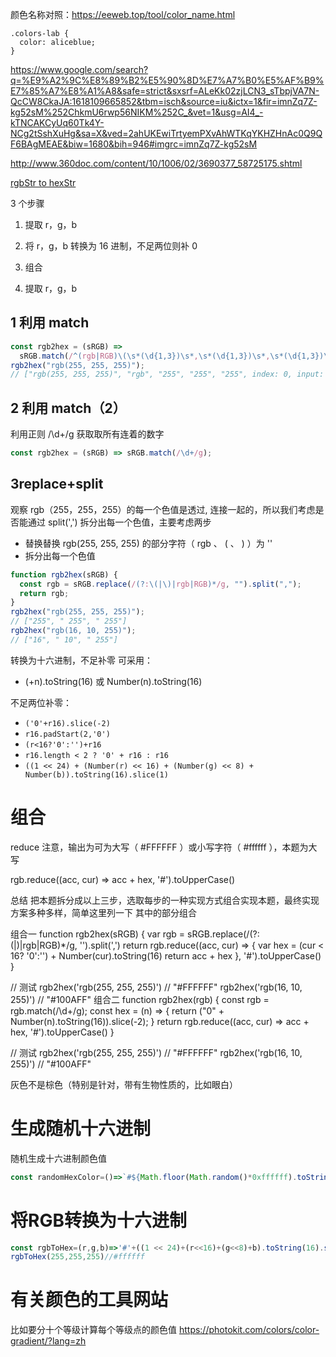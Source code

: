 颜色名称对照：https://eeweb.top/tool/color_name.html

```less
.colors-lab {
  color: aliceblue;
}
```

https://www.google.com/search?q=%E9%A2%9C%E8%89%B2%E5%90%8D%E7%A7%B0%E5%AF%B9%E7%85%A7%E8%A1%A8&safe=strict&sxsrf=ALeKk02zjLCN3_sTbpjVA7N-QcCW8CkaJA:1618109665852&tbm=isch&source=iu&ictx=1&fir=imnZq7Z-kg52sM%252ChkmU6rwp56NIKM%252C_&vet=1&usg=AI4_-kTNCAKCyUq60Tk4Y-NCg2tSshXuHg&sa=X&ved=2ahUKEwiTrtyemPXvAhWTKqYKHZHnAc0Q9QF6BAgMEAE&biw=1680&bih=946#imgrc=imnZq7Z-kg52sM

http://www.360doc.com/content/10/1006/02/3690377_58725175.shtml

[rgbStr to hexStr](https://github.com/Advanced-Frontend/Daily-Interview-Question/issues/475)

3 个步骤

1. 提取 r，g，b
2. 将 r，g，b 转换为 16 进制，不足两位则补 0
3. 组合

4. 提取 r，g，b

## 1 利用 match

```js
const rgb2hex = (sRGB) =>
  sRGB.match(/^(rgb|RGB)\(\s*(\d{1,3})\s*,\s*(\d{1,3})\s*,\s*(\d{1,3})\s*\)$/);
rgb2hex("rgb(255, 255, 255)");
// ["rgb(255, 255, 255)", "rgb", "255", "255", "255", index: 0, input: "rgb(255, 255, 255)", groups: undefined]
```

## 2 利用 match（2）

利用正则 /\d+/g 获取取所有连着的数字

```js
const rgb2hex = (sRGB) => sRGB.match(/\d+/g);
```

## 3replace+split

观察 rgb（255，255，255）的每一个色值是透过, 连接一起的，所以我们考虑是否能通过 split(',') 拆分出每一个色值，主要考虑两步

- 替换替换 rgb(255, 255, 255) 的部分字符（ rgb 、 ( 、 ) ）为 ''
- 拆分出每一个色值

```js
function rgb2hex(sRGB) {
  const rgb = sRGB.replace(/(?:\(|\)|rgb|RGB)*/g, "").split(",");
  return rgb;
}
rgb2hex("rgb(255, 255, 255)");
// ["255", " 255", " 255"]
rgb2hex("rgb(16, 10, 255)");
// ["16", " 10", " 255"]
```

转换为十六进制，不足补零
可采用：

- (+n).toString(16) 或 Number(n).toString(16)

不足两位补零：

- `('0'+r16).slice(-2)`
- `r16.padStart(2,'0')`
- `(r<16?'0':'')+r16`
- `r16.length < 2 ? '0' + r16 : r16`
- `((1 << 24) + (Number(r) << 16) + (Number(g) << 8) + Number(b)).toString(16).slice(1)`

# 组合

reduce
注意，输出为可为大写（ #FFFFFF ）或小写字符（ #ffffff ），本题为大写

rgb.reduce((acc, cur) => acc + hex, '#').toUpperCase()

总结
把本题拆分成以上三步，选取每步的一种实现方式组合实现本题，最终实现方案多种多样，简单这里列一下 其中的部分组合

组合一
function rgb2hex(sRGB) {
var rgb = sRGB.replace(/(?:\(|\)|rgb|RGB)\*/g, '').split(',')
return rgb.reduce((acc, cur) => {
var hex = (cur < 16? '0':'') + Number(cur).toString(16)
return acc + hex
}, '#').toUpperCase()
}

// 测试
rgb2hex('rgb(255, 255, 255)')
// "#FFFFFF"
rgb2hex('rgb(16, 10, 255)')
// "#100AFF"
组合二
function rgb2hex(rgb) {
const rgb = rgb.match(/\d+/g);
const hex = (n) => {
return ("0" + Number(n).toString(16)).slice(-2);
}
return rgb.reduce((acc, cur) => acc + hex, '#').toUpperCase()
}

// 测试
rgb2hex('rgb(255, 255, 255)')
// "#FFFFFF"
rgb2hex('rgb(16, 10, 255)')
// "#100AFF"

灰色不是棕色（特别是针对，带有生物性质的，比如眼白）

# 生成随机十六进制
随机生成十六进制颜色值
```js
const randomHexColor=()=>`#${Math.floor(Math.random()*0xffffff).toString(16).padEnd(6,'0')}`
```
# 将RGB转换为十六进制
```js
const rgbToHex=(r,g,b)=>'#'+((1 << 24)+(r<<16)+(g<<8)+b).toString(16).slice(1)
rgbToHex(255,255,255)//#ffffff

```

# 有关颜色的工具网站

比如要分十个等级计算每个等级点的颜色值
<https://photokit.com/colors/color-gradient/?lang=zh>

